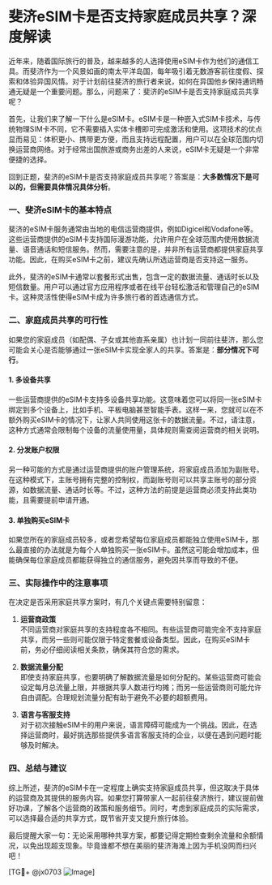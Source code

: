 # 斐济eSIM卡是否支持家庭成员共享？深度解读

近年来，随着国际旅行的普及，越来越多的人选择使用eSIM卡作为他们的通信工具。而斐济作为一个风景如画的南太平洋岛国，每年吸引着无数游客前往度假、探索和体验异国风情。对于计划前往斐济的旅行者来说，如何在异国他乡保持通讯畅通无疑是一个重要问题。那么，问题来了：斐济的eSIM卡是否支持家庭成员共享呢？

首先，让我们来了解一下什么是eSIM卡。eSIM卡是一种嵌入式SIM卡技术，与传统物理SIM卡不同，它不需要插入实体卡槽即可完成激活和使用。这项技术的优点显而易见：体积更小、携带更方便，而且支持远程配置，用户可以在全球范围内切换运营商网络。对于经常出国旅游或商务出差的人来说，eSIM卡无疑是一个非常便捷的选择。

回到正题，斐济的eSIM卡是否支持家庭成员共享呢？答案是：**大多数情况下是可以的，但需要具体情况具体分析**。

### 一、斐济eSIM卡的基本特点

斐济的eSIM卡服务通常由当地的电信运营商提供，例如Digicel和Vodafone等。这些运营商提供的eSIM卡支持国际漫游功能，允许用户在全球范围内使用数据流量、语音通话和短信服务。然而，需要注意的是，并非所有运营商都提供家庭共享功能。因此，在购买eSIM卡之前，建议先确认所选运营商是否支持这一服务。

此外，斐济的eSIM卡通常以套餐形式出售，包含一定的数据流量、通话时长以及短信数量。用户可以通过官方应用程序或者在线平台轻松激活和管理自己的eSIM卡。这种灵活性使得eSIM卡成为许多旅行者的首选通信方式。

### 二、家庭成员共享的可行性

如果您的家庭成员（如配偶、子女或其他直系亲属）也计划一同前往斐济，那么您可能会关心是否能够通过一张eSIM卡实现全家人的共享。答案是：**部分情况下可行**。

#### 1. **多设备共享**
一些运营商提供的eSIM卡支持多设备共享功能。这意味着您可以将同一张eSIM卡绑定到多个设备上，比如手机、平板电脑甚至智能手表。这样一来，您就可以在不额外购买eSIM卡的情况下，让家人共同使用这张卡的数据流量。不过，请注意，这种方式通常会限制每个设备的流量使用量，具体规则需查阅运营商的相关说明。

#### 2. **分发账户权限**
另一种可能的方式是通过运营商提供的账户管理系统，将家庭成员添加为副账号。在这种模式下，主账号拥有完整的控制权，而副账号则可以共享主账号的部分资源，如数据流量、通话时长等。不过，这种方法的前提是运营商必须支持此类功能，且需要提前申请开通。

#### 3. **单独购买eSIM卡**
如果您所在的家庭成员较多，或者您希望每位家庭成员都能独立使用eSIM卡，那么最直接的办法就是为每个人单独购买一张eSIM卡。虽然这可能会增加成本，但能确保每位家庭成员都能获得独立的通信服务，避免因共享而导致的不便。

### 三、实际操作中的注意事项

在决定是否采用家庭共享方案时，有几个关键点需要特别留意：

1. **运营商政策**  
   不同运营商对家庭共享的支持程度各不相同。有些运营商可能完全不支持家庭共享，而另一些则可能仅限于特定套餐或设备类型。因此，在购买eSIM卡前，务必仔细阅读相关条款，确保其符合您的需求。

2. **数据流量分配**  
 即使支持家庭共享，也要明确了解数据流量是如何分配的。某些运营商可能会设定每月总流量上限，并根据共享人数进行均摊；而另一些运营商则可能允许自由调配。合理规划流量分配有助于避免不必要的超额费用。

3. **语言与客服支持**  
 对于初次接触eSIM卡的用户来说，语言障碍可能成为一个挑战。因此，在选择运营商时，最好挑选那些提供多语言客服支持的企业，以便在遇到问题时能够及时解决。

### 四、总结与建议

综上所述，斐济的eSIM卡在一定程度上确实支持家庭成员共享，但这取决于具体的运营商及其提供的服务内容。如果您打算带家人一起前往斐济旅行，建议提前做好功课，了解各个运营商的政策和服务细节。同时，考虑到家庭成员的实际需求，可以选择最合适的共享方式，既节省开支又提升旅行体验。

最后提醒大家一句：无论采用哪种共享方案，都要记得定期检查剩余流量和余额情况，以免出现超支现象。毕竟谁都不想在美丽的斐济海滩上因为手机没网而扫兴吧！

[TG💪+ @jx0703 ![Image](https://github.com/user-attachments/assets/dbca1d08-cadb-493c-b0ec-ad6f7a83f270)]